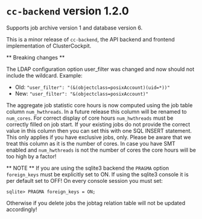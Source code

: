 # `cc-backend` version 1.2.0

Supports job archive version 1 and database version 6.

This is a minor release of `cc-backend`, the API backend and frontend
implementation of ClusterCockpit.

** Breaking changes **

The LDAP configuration option user_filter was changed and now should not include
the wildcard. Example:
* Old: `"user_filter": "(&(objectclass=posixAccount)(uid=*))"`
* New: `"user_filter": "&(objectclass=posixAccount)"`

The aggregate job statistic core hours is now computed using the job table
column `num_hwthreads`. In a future release this column will be renamed to
`num_cores`. For correct display of core hours `num_hwthreads` must be correctly
filled on job start. If your existing jobs do not provide the correct value in
this column then you can set this with one SQL INSERT statement. This only applies
if you have exclusive jobs, only. Please be aware that we treat this column as
it is the number of cores. In case you have SMT enabled and `num_hwthreads`
is not the number of cores the core hours will be too high by a factor!

** NOTE **
If you are using the sqlite3 backend the `PRAGMA` option `foreign_keys` must be
explicitly set to ON. If using the sqlite3 console it is per default set to
OFF!  On every console session you must set:
```
sqlite> PRAGMA foreign_keys = ON;

```
Otherwise if you delete jobs the jobtag relation table will not be updated accordingly!

